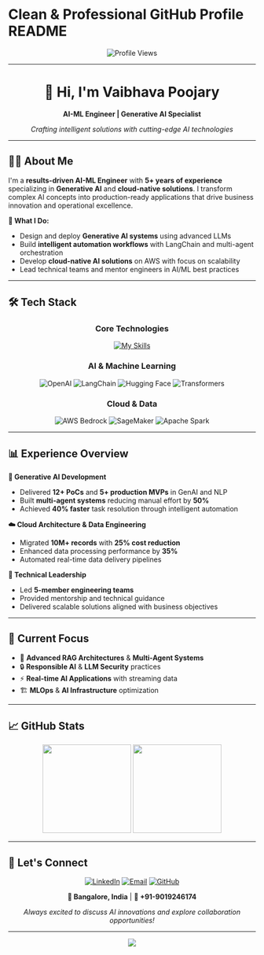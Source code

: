 # Clean & Professional GitHub Profile README

<div align="center">

![Profile Views](https://komarev.com/ghpvc/?username=vaibhava-poojary&label=Profile%20views&color=0e75b6&style=flat)

</div>

---

<div align="center">

# 👋 Hi, I'm **Vaibhava Poojary**

**AI-ML Engineer | Generative AI Specialist**

*Crafting intelligent solutions with cutting-edge AI technologies*

</div>

---

## 🧑‍💻 About Me

I'm a **results-driven AI-ML Engineer** with **5+ years of experience** specializing in **Generative AI** and **cloud-native solutions**. I transform complex AI concepts into production-ready applications that drive business innovation and operational excellence.

**🎯 What I Do:**
- Design and deploy **Generative AI systems** using advanced LLMs
- Build **intelligent automation workflows** with LangChain and multi-agent orchestration  
- Develop **cloud-native AI solutions** on AWS with focus on scalability
- Lead technical teams and mentor engineers in AI/ML best practices

---

## 🛠️ Tech Stack

<div align="center">

### Core Technologies
[![My Skills](https://skillicons.dev/icons?i=python,tensorflow,pytorch,aws,docker,kubernetes,git&theme=light)](https://skillicons.dev)

### AI & Machine Learning
![OpenAI](https://img.shields.io/badge/OpenAI-412991?style=for-the-badge&logo=openai&logoColor=white)
![LangChain](https://img.shields.io/badge/🦜_LangChain-2D3748?style=for-the-badge)
![Hugging Face](https://img.shields.io/badge/🤗_Hugging_Face-FFD21E?style=for-the-badge&logoColor=black)
![Transformers](https://img.shields.io/badge/🤖_Transformers-FF6F00?style=for-the-badge)

### Cloud & Data
![AWS Bedrock](https://img.shields.io/badge/AWS_Bedrock-FF9900?style=for-the-badge&logo=amazon-aws&logoColor=white)
![SageMaker](https://img.shields.io/badge/SageMaker-FF9900?style=for-the-badge&logo=amazon-aws&logoColor=white)
![Apache Spark](https://img.shields.io/badge/Apache_Spark-E25A1C?style=for-the-badge&logo=apache-spark&logoColor=white)

</div>

---

## 📊 Experience Overview

**🤖 Generative AI Development**
- Delivered **12+ PoCs** and **5+ production MVPs** in GenAI and NLP
- Built **multi-agent systems** reducing manual effort by **50%**
- Achieved **40% faster** task resolution through intelligent automation

**☁️ Cloud Architecture & Data Engineering**  
- Migrated **10M+ records** with **25% cost reduction**
- Enhanced data processing performance by **35%**
- Automated real-time data delivery pipelines

**👥 Technical Leadership**
- Led **5-member engineering teams** 
- Provided mentorship and technical guidance
- Delivered scalable solutions aligned with business objectives

---

## 🎯 Current Focus

- 🧠 **Advanced RAG Architectures** & **Multi-Agent Systems**
- 🔒 **Responsible AI** & **LLM Security** practices  
- ⚡ **Real-time AI Applications** with streaming data
- 🏗️ **MLOps** & **AI Infrastructure** optimization

---

## 📈 GitHub Stats

<div align="center">

<img height="180em" src="https://github-readme-stats.vercel.app/api?username=vaibhava-poojary&show_icons=true&theme=default&include_all_commits=true&count_private=true&hide_border=true"/>
<img height="180em" src="https://github-readme-stats.vercel.app/api/top-langs/?username=vaibhava-poojary&layout=compact&theme=default&hide_border=true"/>

</div>

---

## 🤝 Let's Connect

<div align="center">

[![LinkedIn](https://img.shields.io/badge/LinkedIn-0077B5?style=for-the-badge&logo=linkedin&logoColor=white)](https://www.linkedin.com/in/vaibhava-poojary/)
[![Email](https://img.shields.io/badge/Email-D14836?style=for-the-badge&logo=gmail&logoColor=white)](mailto:vaibhava.poojary@example.com)
[![GitHub](https://img.shields.io/badge/GitHub-100000?style=for-the-badge&logo=github&logoColor=white)](https://github.com/vaibhava-poojary)

**📍 Bangalore, India** | **📱 +91-9019246174**

*Always excited to discuss AI innovations and explore collaboration opportunities!*

</div>

---

<div align="center">
  <img src="https://capsule-render.vercel.app/api?type=waving&color=gradient&height=60&section=footer"/>
</div>
